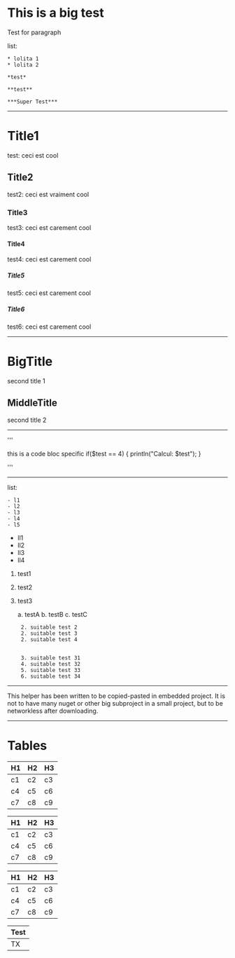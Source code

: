 This is a big test
==================

Test for paragraph

list:

	* lolita 1
	* lolita 2

	*test*
	
	**test**

    ***Super Test***	

****

# Title1

test: ceci est cool

## Title2

test2: ceci est vraiment cool

### Title3

test3: ceci est carement cool

#### Title4

test4: ceci est carement cool

##### Title5

test5: ceci est carement cool

##### Title6

test6: ceci est carement cool


___

BigTitle
========

second title 1


MiddleTitle
-----------

second title 2
	
____

'''

this is a code bloc specific
if(\$test == 4) {
	println("Calcul: \$test");
}

'''


***


list:

	- l1
	- l2
	- l3
	- l4
	- l5


* ll1
* ll2
* ll3
* ll4


1. test1
2. test2
3. test3


	a. testA
	b. testB
	c. testC


		2. suitable test 2
		2. suitable test 3
		2. suitable test 4


		3. suitable test 31
		4. suitable test 32
		5. suitable test 33
		6. suitable test 34


****




This helper has been written to be copied-pasted in embedded project.
It is not to have many nuget or other big subproject in a small project, but to be networkless after downloading.


_____________



Tables
======


H1 | H2 | H3
-- | -- | --
c1 | c2 | c3
c4 | c5 | c6
c7 | c8 | c9


| H1 | H2 | H3 |
| -- | -- | -- |
| c1 | c2 | c3 |
| c4 | c5 | c6 |
| c7 | c8 | c9 |



| H1 | H2 | H3 |
|----|----|----|
| c1 | c2 | c3 |
| c4 | c5 | c6 |
| c7 | c8 | c9 |



| Test |
| ---- |
| TX   |

